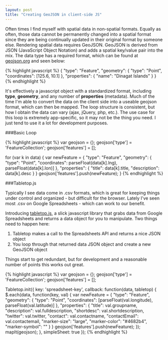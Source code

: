```yaml
---
layout: post
title: "Creating GeoJSON in client-side JS"
---
```


Often times I find myself with spatial data in non-spatial formats. Equally as often, those data cannot be permanently changed into a spatial format since they are being continually updated in their original format by someone else. Rendering spatial data requires GeoJSON. GeoJSON is derived from JSON (JavaScript Object Notation) and adds a spatial key/value pair into the mix. The data type has a required format, which can be found at [geojson.org](http://geojson.org) and seen below:

{% highlight javascript %}
{
  "type": "Feature",
  "geometry": {
    "type": "Point",
    "coordinates": [125.6, 10.1]
  },
  "properties": {
    "name": "Dinagat Islands"
  }
}
{% endhighlight %}

It's effectively a javascript object with a standardized format, including **type**, **geometry**, and any number of **properties** (metadata). Much of the time I'm able to convert the data on the client side into a useable geojson format, which can then be mapped. The loop structure is consistent, but how I obtain the data can vary (ajax, jQuery, php, etc.). The use case for this loop is extremely app-specific, so it may not be the thing you need. I just tend to use it a lot for development purposes.

###Basic Loop

{% highlight javascript %}
var geojson = {};
geojson['type'] = 'FeatureCollection';
geojson['features'] = [];
 
for (var k in data) {
  var newFeature = {
    "type": "Feature",
    "geometry": {
      "type": "Point",
      "coordinates": parseFloat(data[k].lng), parseFloat(data[k].lon)]
    },
    "properties": {
      "title": data[k].title,
      "description": data[k].desc
    }
  }
  geojson['features'].push(newFeature);
}
{% endhighlight %}

###Tabletop.js

Typically I see data come in .csv formats, which is great for keeping things under control and organized - but difficult for the browser. Lately I've seen most .csv on Google Spreadsheets - which can work to our benefit. 

Introducing [tabletop.js](https://github.com/jsoma/tabletop), a slick javascript library that grabs data from Google Spreadsheets and returns a data object for you to manipulate. Two things need to happen here:

1. Tabletop makes a call to the Spreadsheets API and returns a nice JSON object
2. You loop through that returned data JSON object and create a new GeoJSON object

Things start to get redundant, but for development and a reasonable number of points this works out great.

{% highlight javascript %}
var geojson = {};
geojson['type'] = 'FeatureCollection';
geojson['features'] = [];

Tabletop.init({
  key: 'spreadsheet-key',
  callback: function(data, tabletop) {
    $.each(data, function(key, val) {
      var newFeature = {
        "type": "Feature",
        "geometry": {
          "type": "Point",
          "coordinates": [parseFloat(val.longitude), parseFloat(val.latitude)]
        },
        "properties": {
          "title": val.groupname,
          "description": val.fulldescription,
          "shortdesc": val.shortdescription,
          "twitter": val.twitter,
          "contact": val.contactname,
          "contactEmail": val.contactemail,
          "marker-size": "large",
          "marker-color": "#4682b4",
          "marker-symbol": ""
        }
      }
      geojson['features'].push(newFeature); 
    });
    mapIt(geojson);
  },
  simpleSheet: true
});
{% endhighlight %}